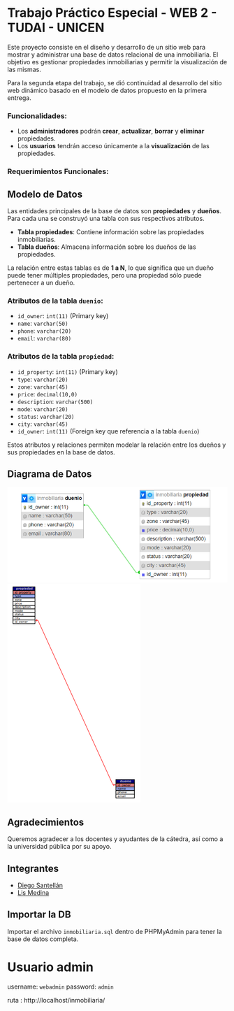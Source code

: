 # Trabajo Práctico Especial - WEB 2 - TUDAI - UNICEN

Este proyecto consiste en el diseño y desarrollo de un sitio web para mostrar y administrar una base de datos relacional de una inmobiliaria. El objetivo es gestionar propiedades inmobiliarias y permitir la visualización de las mismas.

Para la segunda etapa del trabajo, se dió continuidad al desarrollo del sitio web dinámico basado en el modelo de datos propuesto en la primera entrega.

### Funcionalidades:
- Los **administradores** podrán **crear**, **actualizar**, **borrar** y **eliminar** propiedades.
- Los **usuarios** tendrán acceso únicamente a la **visualización** de las propiedades.



### Requerimientos Funcionales:

## Modelo de Datos

Las entidades principales de la base de datos son **propiedades** y **dueños**. Para cada una se construyó una tabla con sus respectivos atributos. 

- **Tabla propiedades**: Contiene información sobre las propiedades inmobiliarias.
- **Tabla dueños**: Almacena información sobre los dueños de las propiedades.

La relación entre estas tablas es de **1 a N**, lo que significa que un dueño puede tener múltiples propiedades, pero una propiedad sólo puede pertenecer a un dueño.

### Atributos de la tabla `duenio`:
- `id_owner`: `int(11)` (Primary key)
- `name`: `varchar(50)`
- `phone`: `varchar(20)`
- `email`: `varchar(80)`

### Atributos de la tabla `propiedad`:
- `id_property`: `int(11)` (Primary key)
- `type`: `varchar(20)`
- `zone`: `varchar(45)`
- `price`: `decimal(10,0)`
- `description`: `varchar(500)`
- `mode`: `varchar(20)`
- `status`: `varchar(20)`
- `city`: `varchar(45)`
- `id_owner`: `int(11)` (Foreign key que referencia a la tabla `duenio`)

Estos atributos y relaciones permiten modelar la relación entre los dueños y sus propiedades en la base de datos.

## Diagrama de Datos

![Modelo Entidad-Relación](./images/modeloentidadrelacion.png)
![Modelo Entidad-Relación Alternativo](./images/alternativo.png)

## Agradecimientos

Queremos agradecer a los docentes y ayudantes de la cátedra, así como a la universidad pública por su apoyo.

## Integrantes

- [Diego Santellán](https://www.linkedin.com/in/diego-santellan/)
- [Lis Medina](https://www.linkedin.com/in/lis-medina/)


## Importar la DB
Importar el archivo `inmobiliaria.sql` dentro de PHPMyAdmin para tener la base de datos completa.

# Usuario admin
username: `webadmin`
password: `admin`


ruta : http://localhost/inmobiliaria/ 
